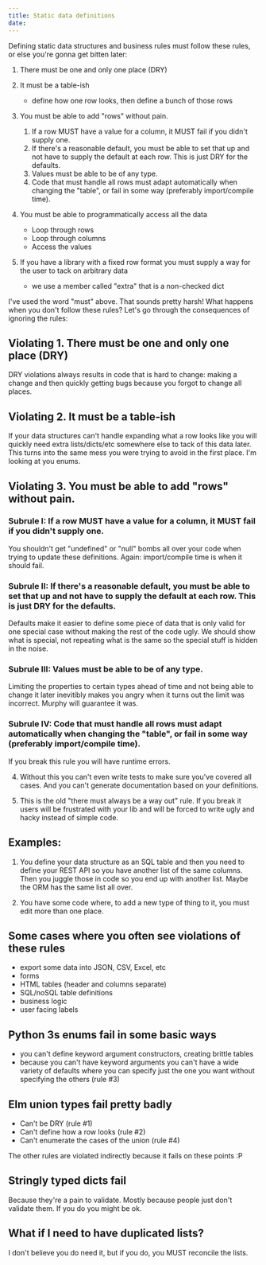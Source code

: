 ```yaml
---
title: Static data definitions
date: 
---
```



Defining static data structures and business rules must follow these rules, or else you're gonna get bitten later:

1. There must be one and only one place (DRY)

2. It must be a table-ish
	- define how one row looks, then define a bunch of those rows
	
3. You must be able to add "rows" without pain.
	1. If a row MUST have a value for a column, it MUST fail if you didn't supply one.
	2. If there's a reasonable default, you must be able to set that up and not have to supply the default at each row. This is just DRY for the defaults.
	3. Values must be able to be of any type.
	4. Code that must handle all rows must adapt automatically when changing the "table", or fail in some way (preferably import/compile time).
	
4. You must be able to programmatically access all the data
	- Loop through rows
	- Loop through columns
	- Access the values
	
5. If you have a library with a fixed row format you must supply a way for the user to tack on arbitrary data
	- we use a member called "extra" that is a non-checked dict

I've used the word "must" above. That sounds pretty harsh! What happens when you don't follow these rules? Let's go through the consequences of ignoring the rules:

## Violating 1. There must be one and only one place (DRY) 

DRY violations always results in code that is hard to change: making a change and then quickly getting bugs because you forgot to change all places.

## Violating 2. It must be a table-ish

If your data structures can't handle expanding what a row looks like you will quickly need extra lists/dicts/etc somewhere else to tack of this data later. This turns into the same mess you were trying to avoid in the first place. I'm looking at you enums.

## Violating 3.  You must be able to add "rows" without pain.

### Subrule I: If a row MUST have a value for a column, it MUST fail if you didn't supply one.

You shouldn't get "undefined" or "null" bombs all over your code when trying to update these definitions. Again: import/compile time is when it should fail.

### Subrule II: If there's a reasonable default, you must be able to set that up and not have to supply the default at each row. This is just DRY for the defaults.

Defaults make it easier to define some piece of data that is only valid for one special case without making the rest of the code ugly. We should show what is special, not repeating what is the same so the special stuff is hidden in the noise.

### Subrule III: Values must be able to be of any type.

Limiting the properties to certain types ahead of time and not being able to change it later inevitibly makes you angry when it turns out the limit was incorrect. Murphy will guarantee it was.

### Subrule IV: Code that must handle all rows must adapt automatically when changing the "table", or fail in some way (preferably import/compile time).

If you break this rule you will have runtime errors.

4. Without this you can't even write tests to make sure you've covered all cases. And you can't generate documentation based on your definitions.

5. This is the old "there must always be a way out" rule. If you break it users will be frustrated with your lib and will be forced to write ugly and hacky instead of simple code.

## Examples:

1. You define your data structure as an SQL table and then you need to define your REST API so you have another list of the same columns. Then you juggle those in code so you end up with another list. Maybe the ORM has the same list all over. 

2. You have some code where, to add a new type of thing to it, you must edit more than one place.

## Some cases where you often see violations of these rules 

- export some data into JSON, CSV, Excel, etc
- forms
- HTML tables (header and columns separate)
- SQL/noSQL table definitions
- business logic
- user facing labels


## Python 3s enums fail in some basic ways

- you can't define keyword argument constructors, creating brittle tables
- because you can't have keyword arguments you can't have a wide variety of defaults where you can specify just the one you want without specifying the others (rule #3)


## Elm union types fail pretty badly

- Can't be DRY (rule #1)
- Can't define how a row looks (rule #2)
- Can't enumerate the cases of the union (rule #4)

The other rules are violated indirectly because it fails on these points :P

## Stringly typed dicts fail

Because they're a pain to validate. Mostly because people just don't validate them. If you do you might be ok.


## What if I need to have duplicated lists?

I don't believe you do need it, but if you do, you MUST reconcile the lists.
